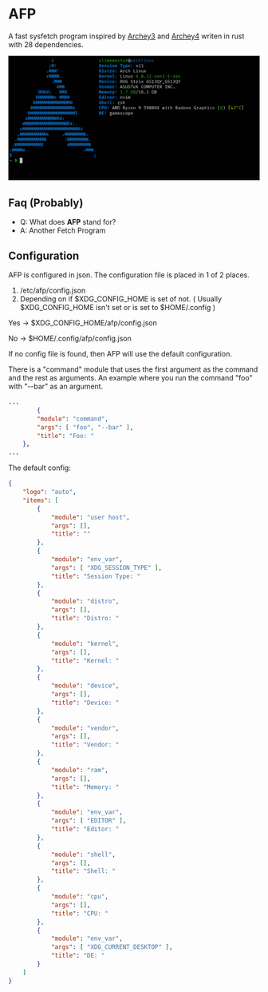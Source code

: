 # AFP
A fast sysfetch program inspired by [Archey3](https://github.com/lclarkmichalek/archey3) and [Archey4](https://github.com/HorlogeSkynet/archey4) writen in rust with 28 dependencies.

![Screenshot](https://github.com/Slimemaster0/afp/blob/main/screenshots/1.png)

## Faq (Probably)
- Q: What does **AFP** stand for?
- A: Another Fetch Program

## Configuration
AFP is configured in json.
The configuration file is placed in 1 of 2 places.
1. /etc/afp/config.json
2. Depending on if $XDG_CONFIG_HOME is set of not. ( Usually $XDG_CONFIG_HOME isn't set or is set to $HOME/.config )

  Yes -> $XDG_CONFIG_HOME/afp/config.json
  
  No  -> $HOME/.config/afp/config.json

If no config file is found, then AFP will use the default configuration.

There is a "command" module that uses the first argument as the command and the rest as arguments.
An example where you run the command "foo" with "--bar" as an argument.
```json
...
        {
	    "module": "command",
	    "args": [ "foo", "--bar" ],
	    "title": "Foo: "
	},
...
```

The default config:
```json
{
    "logo": "auto",
    "items": [
        {
            "module": "user host",
            "args": [],
            "title": ""
        },
        {
            "module": "env_var",
            "args": [ "XDG_SESSION_TYPE" ],
            "title": "Session Type: "
        },
        {
            "module": "distro",
            "args": [],
            "title": "Distro: "
        },
        {
            "module": "kernel",
            "args": [],
            "title": "Kernel: "
        },
        {
            "module": "device",
            "args": [],
            "title": "Device: "
        },
        {
            "module": "vendor",
            "args": [],
            "title": "Vendor: "
        },
        {
            "module": "ram",
            "args": [],
            "title": "Memory: "
        },
        {
            "module": "env_var",
            "args": [ "EDITOR" ],
            "title": "Editor: "
        },
        {
            "module": "shell",
            "args": [],
            "title": "Shell: "
        },
        {
            "module": "cpu",
            "args": [],
            "title": "CPU: "
        },
        {
            "module": "env_var",
            "args": [ "XDG_CURRENT_DESKTOP" ],
            "title": "DE: "
        }
    ]
}
```
